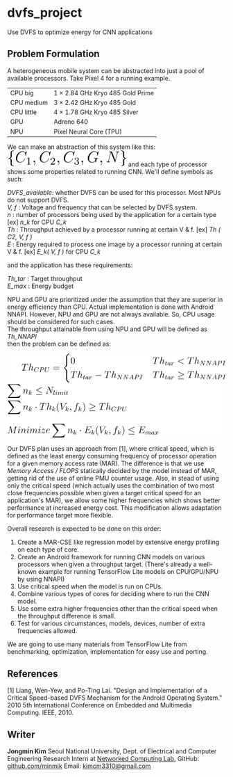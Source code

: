 # dvfs_project
Use DVFS to optimize energy for CNN applications

## Problem Formulation
A heterogeneous mobile system can be abstracted into just a pool of available processors.
Take Pixel 4 for a running example.

|   |   |
|---|---|
|CPU big     | 1  ×  2.84  GHz Kryo 485 Gold Prime |
|CPU medium  | 3  ×  2.42  GHz Kryo 485 Gold |
|CPU little  | 4  ×  1.78  GHz Kryo 485 Silver|
|GPU         | Adreno 640 |
|NPU         | Pixel Neural Core (TPU) |

We can make an abstraction of this system like this:  
![problem0](./img/readme_image0.svg)
and each type of processor shows some properties related to running CNN. We'll define symbols as such:  

*DVFS_available*: whether DVFS can be used for this processor. Most NPUs do not support DVFS.  
*V, f* : Voltage and frequency that can be selected by DVFS system.  
*n* : number of processors being used by the application for a certain type [ex] *n_k* for CPU *C_k*  
*Th* : Throughput achieved by a processor running at certain V & f.  [ex] *Th ( C2, V, f )*  
*E* : Energy required to process one image by a processor running at certain V & f. [ex] *E_k( V, f )* for CPU *C_k*  

and the application has these requirements:  

*Th_tar* : Target throughput  
*E_max* : Energy budget  

NPU and GPU are prioritized under the assumption that they are superior in energy efficiency than CPU. Actual implementation is done with Android NNAPI. However, NPU and GPU are not always available. So, CPU usage should be considered for such cases.  
The throughput attainable from using NPU and GPU will be defined as *Th_NNAPI*  
then the problem can be defined as:  

![problem1](./img/readme_image1.svg)

Our DVFS plan uses an approach from [1], where critical speed, which is defined as the least energy consuming frequency of processor operation for a given memory access rate (MAR). The difference is that we use *Memory Access / FLOPS* statically decided by the model instead of MAR, getting rid of the use of online PMU counter usage. Also, in stead of using only the critical speed (which actually uses the combination of two most close frequencies possible when given a target critical speed for an application's MAR), we allow some higher frequencies which shows better performance at increased energy cost. This modification allows adaptation for performance target more flexible.

Overall research is expected to be done on this order:  
1. Create a MAR-CSE like regression model by extensive energy profiling on each type of core.
2. Create an Android framework for running CNN models on various processors when given a throughput target. (There's already a well-known example for running TensorFlow Lite models on CPU/GPU/NPU by using NNAPI)
3. Use critical speed when the model is run on CPUs.
4. Combine various types of cores for deciding where to run the CNN model.
5. Use some extra higher frequencies other than the critical speed when the throughput difference is small.
6. Test for various circumstances, models, devices, number of extra frequencies allowed.  

We are going to use many materials from TensorFlow Lite from benchmarking, optimization, implementation for easy use and porting.



## References

[1] Liang, Wen-Yew, and Po-Ting Lai. "Design and Implementation of a Critical Speed-based DVFS Mechanism for the Android Operating System." 2010 5th International Conference on Embedded and Multimedia Computing. IEEE, 2010.

## Writer
**Jongmin Kim**
Seoul National University, Dept. of Electrical and Computer Engineering
Research Intern at [Networked Computing Lab.](https://nxc.snu.ac.kr/)
GitHub: [github.com/minmik](https://github.com/minmik)
Email: kimcm3310@gmail.com
